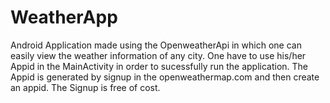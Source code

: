 # WeatherApp
Android Application made using the OpenweatherApi in which one can easily view the weather information of any city.
 One have to use his/her Appid in the MainActivity in order to sucessfully run the application.
 The Appid is generated by signup in the openweathermap.com and then create an appid.
 The Signup is free of cost.
 
